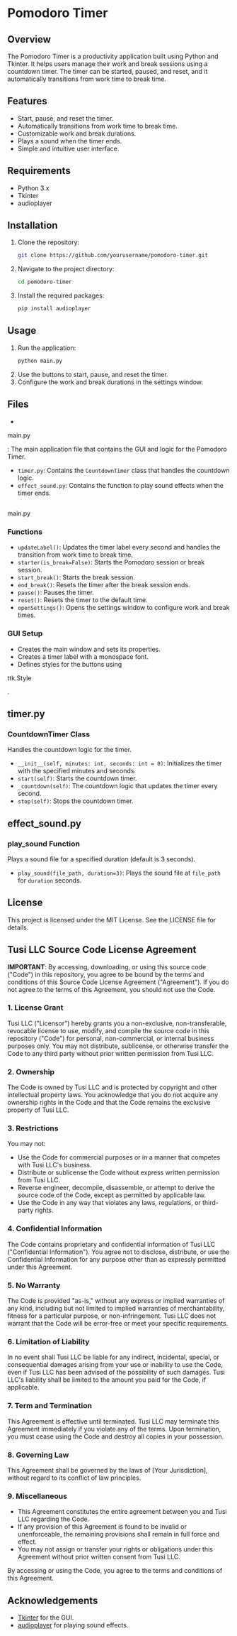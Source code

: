 # Pomodoro Timer

## Overview
The Pomodoro Timer is a productivity application built using Python and Tkinter. It helps users manage their work and break sessions using a countdown timer. The timer can be started, paused, and reset, and it automatically transitions from work time to break time.

## Features
- Start, pause, and reset the timer.
- Automatically transitions from work time to break time.
- Customizable work and break durations.
- Plays a sound when the timer ends.
- Simple and intuitive user interface.

## Requirements
- Python 3.x
- Tkinter
- audioplayer

## Installation
1. Clone the repository:
    ```sh
    git clone https://github.com/yourusername/pomodoro-timer.git
    ```
2. Navigate to the project directory:
    ```sh
    cd pomodoro-timer
    ```
3. Install the required packages:
    ```sh
    pip install audioplayer
    ```

## Usage
1. Run the application:
    ```sh
    python main.py
    ```
2. Use the buttons to start, pause, and reset the timer.
3. Configure the work and break durations in the settings window.

## Files
- 

main.py

: The main application file that contains the GUI and logic for the Pomodoro Timer.
- `timer.py`: Contains the `CountdownTimer` class that handles the countdown logic.
- `effect_sound.py`: Contains the function to play sound effects when the timer ends.

## 

main.py


### Functions
- `updateLabel()`: Updates the timer label every second and handles the transition from work time to break time.
- `starter(is_break=False)`: Starts the Pomodoro session or break session.
- `start_break()`: Starts the break session.
- `end_break()`: Resets the timer after the break session ends.
- `pause()`: Pauses the timer.
- `reset()`: Resets the timer to the default time.
- `openSettings()`: Opens the settings window to configure work and break times.

### GUI Setup
- Creates the main window and sets its properties.
- Creates a timer label with a monospace font.
- Defines styles for the buttons using 

ttk.Style

.

## timer.py
### CountdownTimer Class
Handles the countdown logic for the timer.
- `__init__(self, minutes: int, seconds: int = 0)`: Initializes the timer with the specified minutes and seconds.
- `start(self)`: Starts the countdown timer.
- `_countdown(self)`: The countdown logic that updates the timer every second.
- `stop(self)`: Stops the countdown timer.

## effect_sound.py
### play_sound Function
Plays a sound file for a specified duration (default is 3 seconds).
- `play_sound(file_path, duration=3)`: Plays the sound file at `file_path` for `duration` seconds.

## License
This project is licensed under the MIT License. See the LICENSE file for details.

## Tusi LLC Source Code License Agreement

**IMPORTANT**: By accessing, downloading, or using this source code ("Code") in this repository, you agree to be bound by the terms and conditions of this Source Code License Agreement ("Agreement"). If you do not agree to the terms of this Agreement, you should not use the Code.

### 1. License Grant
Tusi LLC ("Licensor") hereby grants you a non-exclusive, non-transferable, revocable license to use, modify, and compile the source code in this repository ("Code") for personal, non-commercial, or internal business purposes only. You may not distribute, sublicense, or otherwise transfer the Code to any third party without prior written permission from Tusi LLC.

### 2. Ownership
The Code is owned by Tusi LLC and is protected by copyright and other intellectual property laws. You acknowledge that you do not acquire any ownership rights in the Code and that the Code remains the exclusive property of Tusi LLC.

### 3. Restrictions
You may not:
- Use the Code for commercial purposes or in a manner that competes with Tusi LLC's business.
- Distribute or sublicense the Code without express written permission from Tusi LLC.
- Reverse engineer, decompile, disassemble, or attempt to derive the source code of the Code, except as permitted by applicable law.
- Use the Code in any way that violates any laws, regulations, or third-party rights.

### 4. Confidential Information
The Code contains proprietary and confidential information of Tusi LLC ("Confidential Information"). You agree not to disclose, distribute, or use the Confidential Information for any purpose other than as expressly permitted under this Agreement.

### 5. No Warranty
The Code is provided "as-is," without any express or implied warranties of any kind, including but not limited to implied warranties of merchantability, fitness for a particular purpose, or non-infringement. Tusi LLC does not warrant that the Code will be error-free or meet your specific requirements.

### 6. Limitation of Liability
In no event shall Tusi LLC be liable for any indirect, incidental, special, or consequential damages arising from your use or inability to use the Code, even if Tusi LLC has been advised of the possibility of such damages. Tusi LLC's liability shall be limited to the amount you paid for the Code, if applicable.

### 7. Term and Termination
This Agreement is effective until terminated. Tusi LLC may terminate this Agreement immediately if you violate any of the terms. Upon termination, you must cease using the Code and destroy all copies in your possession.

### 8. Governing Law
This Agreement shall be governed by the laws of [Your Jurisdiction], without regard to its conflict of law principles.

### 9. Miscellaneous
- This Agreement constitutes the entire agreement between you and Tusi LLC regarding the Code.
- If any provision of this Agreement is found to be invalid or unenforceable, the remaining provisions shall remain in full force and effect.
- You may not assign or transfer your rights or obligations under this Agreement without prior written consent from Tusi LLC.

By accessing or using the Code, you agree to the terms and conditions of this Agreement.


## Acknowledgements
- [Tkinter](https://docs.python.org/3/library/tkinter.html) for the GUI.
- [audioplayer](https://pypi.org/project/audioplayer/) for playing sound effects.

